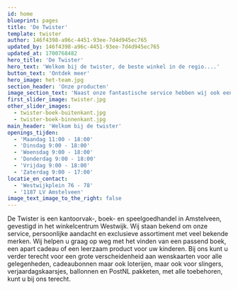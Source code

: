 ```yaml
---
id: home
blueprint: pages
title: 'De Twister'
template: twister
author: 146f4398-a96c-4451-93ee-7d4d945ec765
updated_by: 146f4398-a96c-4451-93ee-7d4d945ec765
updated_at: 1700768482
hero_title: 'De Twister'
hero_text: 'Welkom bij de twister, de beste winkel in de regio....'
button_text: 'Ontdek meer'
hero_image: het-team.jpg
section_header: 'Onze producten'
image_section_text: 'Naast onze fantastische service hebben wij ook een groot assortiment aan producten. Met merken zoals HABA, TOPModel, Lego en Schleich weten wij zeker dat er iets voor u tussen zit!'
first_slider_image: twister.jpg
other_slider_images:
  - twister-boek-buitenkant.jpg
  - twister-boek-binnenkant.jpg
main_header: 'Welkom bij de twister'
openings_tijden:
  - 'Maandag 11:00 - 18:00'
  - 'Dinsdag 9:00 - 18:00'
  - 'Woensdag 9:00 - 18:00'
  - 'Donderdag 9:00 - 18:00'
  - 'Vrijdag 9:00 - 18:00'
  - 'Zaterdag 9:00 - 17:00'
locatie_en_contact:
  - 'Westwijkplein 76 - 78'
  - '1187 LV Amstelveen'
image_text_image_to_the_right: false
---
```

De Twister is een kantoorvak-, boek- en speelgoedhandel in Amstelveen, gevestigd in het winkelcentrum Westwijk. Wij staan bekend om onze service, persoonlijke aandacht en exclusieve assortiment met veel bekende merken. Wij helpen u graag op weg met het vinden van een passend boek, een apart cadeau of een leerzaam product voor uw kinderen. Bij ons kunt u verder terecht voor een grote verscheidenheid aan wenskaarten voor alle gelegenheden, cadeaubonnen maar ook loterijen, maar ook voor slingers, verjaardagskaarsjes, ballonnen en PostNL pakketen, met alle toebehoren, kunt u bij ons terecht.